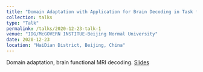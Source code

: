 ```yaml
---
title: "Domain Adaptation with Application for Brain Decoding in Task fMRI"
collection: talks
type: "Talk"
permalink: /talks/2020-12-23-talk-1
venue: "IDG/McGOVERN INSTITUE-Beijing Normal University"
date: 2020-12-23
location: "HaiDian District, Beijing, China"
---
```


Domain adaptation, brain functional MRI decoding. [Slides](20201223BNU_talk.pdf)
